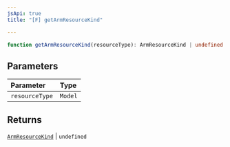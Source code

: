 ```yaml
---
jsApi: true
title: "[F] getArmResourceKind"

---
```

```ts
function getArmResourceKind(resourceType): ArmResourceKind | undefined
```

## Parameters

| Parameter | Type |
| :------ | :------ |
| `resourceType` | `Model` |

## Returns

[`ArmResourceKind`](../type-aliases/ArmResourceKind.md) \| `undefined`
